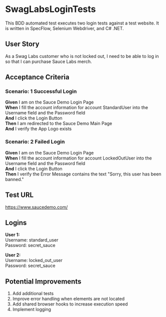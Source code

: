 # SwagLabsLoginTests

This BDD automated test executes two login tests against a test website.  It is written in SpecFlow, Selenium Webdriver, and C# .NET.

## User Story
As a Swag Labs customer who is not locked out, I need to be able to log in so that I can purchase Sauce Labs merch.

## Acceptance Criteria

### Scenario: 1 Successful Login
**Given** I am on the Sauce Demo Login Page  
**When** I fill the account information for account StandardUser into the Username field and the Password field  
    **And** I click the Login Button  
**Then** I am redirected to the Sauce Demo Main Page  
    **And** I verify the App Logo exists  
  
### Scenario: 2 Failed Login
**Given** I am on the Sauce Demo Login Page  
**When** I fill the account information for account LockedOutUser into the Username field and the Password field  
    **And** I click the Login Button  
**Then** I verify the Error Message contains the text "Sorry, this user has been banned."  

## Test URL
https://www.saucedemo.com/

## Logins
**User 1:**  
Username: standard_user  
Password: secret_sauce  

**User 2:**  
Username: locked_out_user  
Password: secret_sauce  

## Potential Improvements
1. Add additional tests
2. Improve error handling when elements are not located
3. Add shared browser hooks to increase execution speed
4. Implement logging

